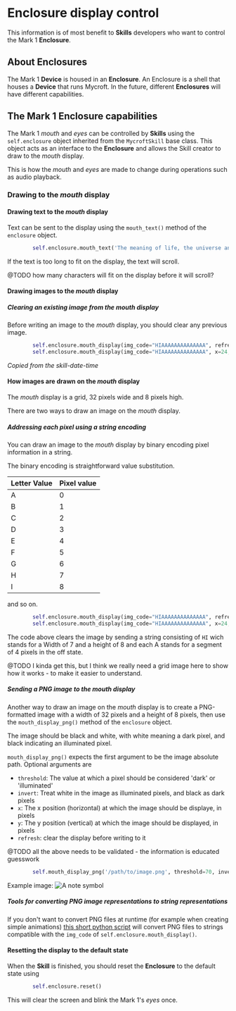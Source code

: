 # Enclosure display control

This information is of most benefit to **Skills** developers who want to control the Mark 1 **Enclosure**.

## About **Enclosures**

The Mark 1 **Device** is housed in an **Enclosure**. An Enclosure is a shell that houses a **Device** that runs Mycroft. In the future, different **Enclosures** will have different capabilities.

## The Mark 1 Enclosure capabilities

The Mark 1 *mouth* and *eyes* can be controlled by **Skills** using the `self.enclosure` object inherited from the `MycroftSkill` base class. This object acts as an interface to the **Enclosure** and allows the Skill creator to draw to the *mouth* display.

This is how the *mouth* and *eyes* are made to change during operations such as audio playback.

### Drawing to the *mouth* display

#### Drawing text to the *mouth* display

Text can be sent to the display using the `mouth_text()` method of the `enclosure` object.

```python
        self.enclosure.mouth_text('The meaning of life, the universe and everything is 42')
```

If the text is too long to fit on the display, the text will scroll.

@TODO how many characters will fit on the display before it will scroll?

#### Drawing images to the *mouth* display

##### Clearing an existing image from the *mouth* display

Before writing an image to the *mouth* display, you should clear any previous image.

```python
        self.enclosure.mouth_display(img_code="HIAAAAAAAAAAAAAA", refresh=False)
        self.enclosure.mouth_display(img_code="HIAAAAAAAAAAAAAA", x=24, refresh=False)
```
_Copied from the skill-date-time_

#### How images are drawn on the *mouth* display

The *mouth* display is a grid, 32 pixels wide and 8 pixels high.

There are two ways to draw an image on the *mouth* display.

##### Addressing each pixel using a string encoding

You can draw an image to the *mouth* display by binary encoding pixel information in a string.

The binary encoding is straightforward value substitution.

| Letter Value  | Pixel value  |
|---|---|
| A  | 0 |
| B  | 1 |
| C  | 2 |
| D  | 3 |
| E  | 4 |
| F  | 5 |
| G  | 6 |
| H  | 7 |
| I  | 8 |

and so on.

```python
        self.enclosure.mouth_display(img_code="HIAAAAAAAAAAAAAA", refresh=False)
        self.enclosure.mouth_display(img_code="HIAAAAAAAAAAAAAA", x=24, refresh=False)
```

The code above clears the image by sending a string consisting of `HI` wich stands for a Width of 7 and a height of 8 and each A stands for a segment of 4 pixels in the off state.

@TODO I kinda get this, but I think we really need a grid image here to show how it works - to make it easier to understand.

##### Sending a PNG image to the *mouth* display

Another way to draw an image on the *mouth* display is to create a PNG-formatted image with a width of 32 pixels and a height of 8 pixels, then use the `mouth_display_png()` method of the `enclosure` object.

The image should be black and white, with white meaning a dark pixel, and black indicating an illuminated pixel.

`mouth_display_png()` expects the first argument to be the image absolute path. Optional arguments are
* `threshold`: The value at which a pixel should be considered 'dark' or 'illuminated'
* `invert`: Treat white in the image as illuminated pixels, and black as dark pixels
* `x`: The x position (horizontal) at which the image should be displaye, in pixels
* `y`: The y position (vertical) at which the image should be displayed, in pixels
* `refresh`: clear the display before writing to it

@TODO all the above needs to be validated - the information is educated guesswork

```python
        self.mouth_display_png('/path/to/image.png', threshold=70, invert=False, x=0, y=0, refresh=True)
```

Example image: ![A note symbol](https://akeiexil.files.wordpress.com/2017/08/note1.png)

##### Tools for converting PNG image representations to string representations

If you don't want to convert PNG files at runtime (for example when creating simple animations) [this short python script](https://gist.github.com/forslund/9d8805fd7adb9e74ec3ea321e1676a21) will convert PNG files to strings compatible with the `img_code` of `self.enclosure.mouth_display()`.

#### Resetting the display to the default state

When the **Skill** is finished, you should reset the **Enclosure** to the default state using

```python
        self.enclosure.reset()
```

This will clear the screen and blink the Mark 1's *eyes* once.
